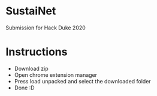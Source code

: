 # SustaiNet
Submission for Hack Duke 2020

# Instructions
- Download zip
- Open chrome extension manager
- Press load unpacked and select the downloaded folder
- Done :D
